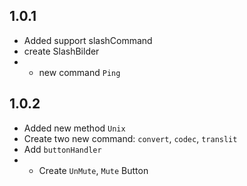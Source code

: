 ## 1.0.1

- Added support slashCommand
- create SlashBilder
- - new command `Ping` 

## 1.0.2

- Added new method `Unix`
- Create two new command: `convert`, `codec`, `translit`
- Add `buttonHandler`
- - Create `UnMute`, `Mute` Button
